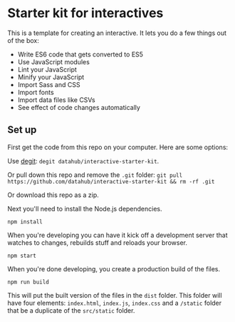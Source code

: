 # Starter kit for interactives

This is a template for creating an interactive. It lets you do a few things out of the box:
- Write ES6 code that gets converted to ES5
- Use JavaScript modules
- Lint your JavaScript
- Minify your JavaScript
- Import Sass and CSS
- Import fonts
- Import data files like CSVs
- See effect of code changes automatically

## Set up

First get the code from this repo on your computer. Here are some options:

Use [degit](https://github.com/Rich-Harris/degit): `degit datahub/interactive-starter-kit`.

Or pull down this repo and remove the `.git` folder: `git pull https://github.com/datahub/interactive-starter-kit && rm -rf .git`

Or download this repo as a zip.

Next you'll need to install the Node.js dependencies.

```
npm install
```

When you're developing you can have it kick off a development server that watches to changes, rebuilds stuff and reloads your browser.

```
npm start
```

When you're done developing, you create a production build of the files.
```
npm run build
```

This will put the built version of the files in the `dist` folder. This folder will
have four elements: `index.html`, `index.js`, `index.css` and a `/static` folder that
be a duplicate of the `src/static` folder.
